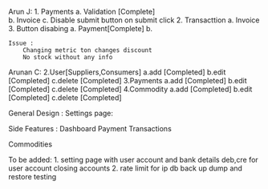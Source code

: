 Arun J:
    1. Payments
        a. Validation [Complete]  
        b. Invoice
        c. Disable submit button on submit click
    2. Transacttion 
        a. Invoice
    3. Button disabing
        a. Payment[Complete]
        b.

    Issue :
        Changing metric ton changes discount
        No stock without any info

Arunan C:
    2.User[Suppliers,Consumers]
        a.add [Completed]
        b.edit [Completed]
        c.delete [Completed]
    3.Payments
        a.add [Completed]
        b.edit [Completed]
        c.delete [Completed]
    4.Commodity 
        a.add [Completed]
        b.edit [Completed]
        c.delete [Completed]   

General Design : 
Settings page:

Side Features : 
Dashboard
Payment
Transactions

Commodities

To be added:
1.
setting page with  user account and bank details
deb,cre for user account
closing accounts
2.
rate limit for ip
db back up
dump and restore testing
